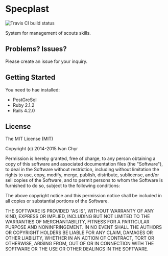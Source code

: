 Specplast
================

![Travis CI build status](https://travis-ci.org/ichyr/specplast.svg?branch=master)

System for management of scouts skills.


Problems? Issues?
-----------

Please create an issue for your inquiry.


Getting Started
---------------

You need to hae installed:

- PostGreSql
- Ruby 2.1.2
- Rails 4.2.0


License
-------


The MIT License (MIT)

Copyright (c) 2014-2015 Ivan Chyr

Permission is hereby granted, free of charge, to any person obtaining a copy
of this software and associated documentation files (the "Software"), to deal
in the Software without restriction, including without limitation the rights
to use, copy, modify, merge, publish, distribute, sublicense, and/or sell
copies of the Software, and to permit persons to whom the Software is
furnished to do so, subject to the following conditions:

The above copyright notice and this permission notice shall be included in
all copies or substantial portions of the Software.

THE SOFTWARE IS PROVIDED "AS IS", WITHOUT WARRANTY OF ANY KIND, EXPRESS OR
IMPLIED, INCLUDING BUT NOT LIMITED TO THE WARRANTIES OF MERCHANTABILITY,
FITNESS FOR A PARTICULAR PURPOSE AND NONINFRINGEMENT. IN NO EVENT SHALL THE
AUTHORS OR COPYRIGHT HOLDERS BE LIABLE FOR ANY CLAIM, DAMAGES OR OTHER
LIABILITY, WHETHER IN AN ACTION OF CONTRACT, TORT OR OTHERWISE, ARISING FROM,
OUT OF OR IN CONNECTION WITH THE SOFTWARE OR THE USE OR OTHER DEALINGS IN
THE SOFTWARE.
